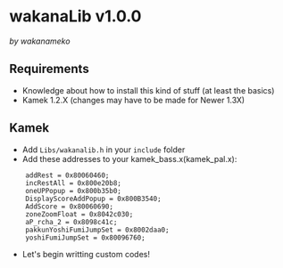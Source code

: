 # wakanaLib v1.0.0
*by wakanameko*


## Requirements
- Knowledge about how to install this kind of stuff (at least the basics)
- Kamek 1.2.X (changes may have to be made for Newer 1.3X)


## Kamek
- Add `Libs/wakanalib.h` in your `include` folder
- Add these addresses to your kamek_bass.x(kamek_pal.x):
```
	addRest = 0x80060460;
	incRestAll = 0x800e20b8;
	oneUPPopup = 0x800b35b0;
	DisplayScoreAddPopup = 0x800B3540;
	AddScore = 0x80060690;
	zoneZoomFloat = 0x8042c030;
	aP_rcha_2 = 0x8098c41c;
	pakkunYoshiFumiJumpSet = 0x8002daa0;
	yoshiFumiJumpSet = 0x80096760;
```
- Let's begin writting custom codes!


